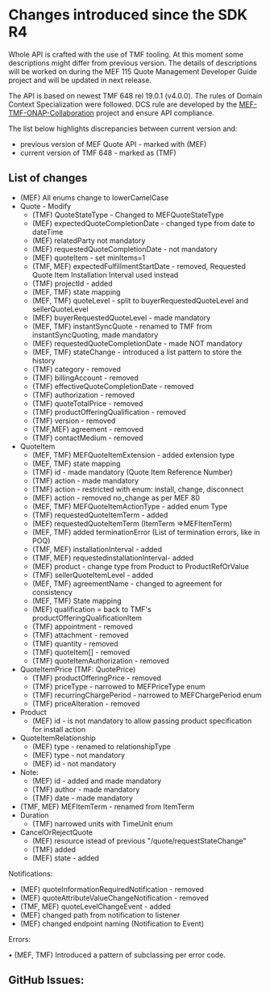 # Changes introduced since the SDK R4

Whole API is crafted with the use of TMF tooling. At this moment some descriptions might differ from previous version.
The details of descriptions will be worked on during the MEF 115 Quote Management Developer Guide project and will be updated in next release.

The API is based on newest TMF 648 rel 19.0.1 (v4.0.0). The rules of Domain Context Specialization were followed. DCS rule are developed by the [MEF-TMF-ONAP-Collaboration](https://wiki.mef.net/pages/viewpage.action?pageId=106608028) project and ensure API compliance.

The list below highlights discrepancies between current version and:

* previous version of MEF Quote API - marked with (MEF)
* current version of TMF 648 - marked as (TMF)

## List of changes

* (MEF) All enums change to lowerCamelCase
* Quote - Modify
  * (TMF) QuoteStateType - Changed to MEFQuoteStateType
  * (MEF) expectedQuoteCompletionDate - changed type from date to dateTime
  * (MEF) relatedParty not mandatory
  * (MEF) requestedQuoteCompletionDate - not mandatory
  * (MEF) quoteItem - set minItems=1
  * (TMF, MEF) expectedFulfillmentStartDate - removed, Requested Quote Item Installation Interval used instead
  * (TMF) projectId - added
  * (MEF, TMF) state mapping
  * (MEF, TMF) quoteLevel - split to buyerRequestedQuoteLevel and sellerQuoteLevel
  * (MEF) buyerRequestedQuoteLevel - made mandatory
  * (MEF, TMF) instantSyncQuote - renamed to TMF from instantSyncQuoting, made mandatory
  * (MEF) requestedQuoteCompletionDate - made NOT mandatory
  * (MEF, TMF) stateChange - introduced a list pattern to store the history
  * (TMF) category - removed
  * (TMF) billingAccount - removed
  * (TMF) effectiveQuoteCompletionDate - removed
  * (TMF) authorization - removed
  * (TMF) quoteTotalPrice - removed
  * (TMF) productOfferingQualification - removed
  * (TMF) version - removed
  * (TMF,MEF) agreement - removed
  * (TMF) contactMedium - removed
* QuoteItem
  * (MEF, TMF) MEFQuoteItemExtension - added extension type
  * (MEF, TMF) state mapping
  * (TMF) id - made mandatory (Quote Item Reference Number)
  * (TMF) action - made mandatory
  * (TMF) action - restricted with enum: install, change, disconnect
  * (MEF) action - removed no_change as per MEF 80
  * (MEF, TMF) MEFQuoteItemActionType - added enum Type
  * (TMF) requestedQuoteItemTerm - added 
  * (MEF) requestedQuoteItemTerm (ItemTerm =>MEFItemTerm)
  * (MEF, TMF) added terminationError (List of termination errors, like in POQ)
  * (TMF, MEF) installationInterval - added
  * (TMF, MEF) requestedinstallationInterval- added
  * (MEF) product - change type from Product to ProductRefOrValue
  * (TMF) sellerQuoteItemLevel - added
  * (MEF, TMF) agreementName - changed to agreement for consistency
  * (MEF, TMF) State mapping
  * (MEF) qualification = back to TMF's productOfferingQualificationItem
  * (TMF) appointment - removed
  * (TMF) attachment - removed
  * (TMF) quantity - removed
  * (TMF) quoteItem[] - removed
  * (TMF) quoteItemAuthorization - removed
* QuoteItemPrice (TMF: QuotePrice)
  * (TMF) productOfferingPrice - removed
  * (TMF) priceType - narrowed to MEFPriceType enum
  * (TMF) recurringChargePeriod - narrowed to MEFChargePeriod enum
  * (TMF) priceAlteration - removed
* Product
  * (MEF) id - is not mandatory to allow passing product specification for install action
* QuoteItemRelationship
  * (MEF) type - renamed to relationshipType
  * (MEF) type - not mandatory
  * (MEF) id - not mandatory
* Note:
  * (MEF) id - added and made mandatory
  * (TMF) author - made mandatory
  * (TMF) date - made mandatory
* (TMF, MEF) MEFItemTerm - renamed from ItemTerm
* Duration
  * (TMF) narrowed units with TimeUnit enum
* CancelOrRejectQuote
  * (MEF) resource istead of previous "/quote/requestStateChange"
  * (TMF) added
  * (MEF) state - added

Notifications:

* (MEF) quoteInformationRequiredNotification - removed
* (MEF) quoteAttributeValueChangeNotification - removed
* (TMF, MEF) quoteLevelChangeEvent - added
* (MEF) changed path from notification to listener
* (MEF) changed endpoint naming (Notification to Event)

Errors:

• (MEF, TMF) Introduced a pattern of subclassing per error code.


## GitHub Issues: